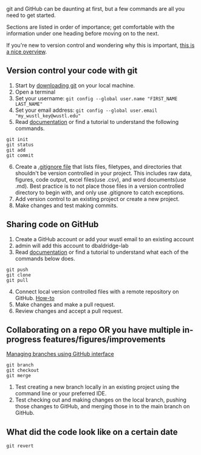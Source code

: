 git and GitHub can be daunting at first, but a few commands are all you need to get started. 

Sections are listed in order of importance; get comfortable with the information under one heading before moving on to the next. 

If you're new to version control and wondering why this is important, [this is a nice overview](https://journals.plos.org/ploscompbiol/article?id=10.1371/journal.pcbi.1004668).

## Version control your code with git
1. Start by [downloading git](https://git-scm.com/downloads) on your local machine.
2. Open a terminal
3. Set your username: `git config --global user.name "FIRST_NAME LAST_NAME"`
4. Set your email address: `git config --global user.email "my_wustl_key@wustl.edu"`
5. Read [documentation](https://git-scm.com/docs) or find a tutorial to understand the following commands.
```
git init
git status
git add
git commit
```
6. Create a [.gitignore file](https://docs.github.com/en/get-started/getting-started-with-git/ignoring-files) that lists files, filetypes, and directories that shouldn't be version controlled in your project. This includes raw data, figures, code output, excel files(use .csv), and word documents(use .md). Best practice is to not place those files in a version controlled directory to begin with, and only use .gitignore to catch exceptions.
7. Add version control to an existing project or create a new project. 
8. Make changes and test making commits.

## Sharing code on GitHub
1. Create a GitHub account or add your wustl email to an existing account
2. admin will add this account to dbaldridge-lab
3. Read [documentation](https://git-scm.com/docs) or find a tutorial to understand what each of the commands below does.
```
git push
git clone
git pull
```
4. Connect local version controlled files with a remote repository on GitHub. [How-to](https://docs.github.com/en/get-started/getting-started-with-git/managing-remote-repositories)
5. Make changes and make a pull request.
6. Review changes and accept a pull request.

## Collaborating on a repo OR you have multiple in-progress features/figures/improvements
[Managing branches using GitHub interface](https://docs.github.com/en/get-started/start-your-journey/hello-world)
```
git branch
git checkout
git merge
```
1. Test creating a new branch locally in an existing project using the command line or your preferred IDE.
2. Test checking out and making changes on the local branch, pushing those changes to GitHub, and merging those in to the main branch on GitHub.

## What did the code look like on a certain date
```
git revert
```


